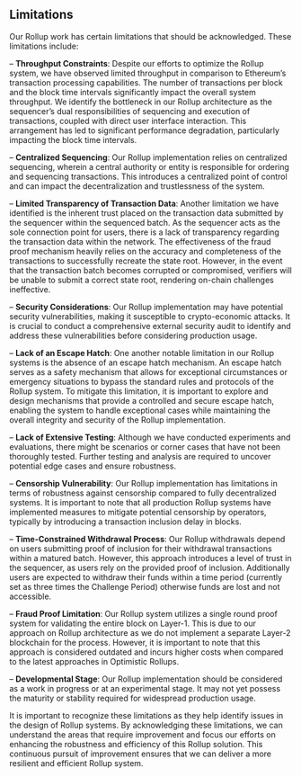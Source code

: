 ## Limitations

Our Rollup work has certain limitations that should be acknowledged. These limitations include:

– **Throughput Constraints**: Despite our efforts to optimize the Rollup system,
we have observed limited throughput in comparison to Ethereum’s transaction
processing capabilities. The number of transactions per block and the block
time intervals significantly impact the overall system throughput. We identify
the bottleneck in our Rollup architecture as the sequencer’s dual responsibilities
of sequencing and execution of transactions, coupled with direct user interface
interaction. This arrangement has led to significant performance degradation,
particularly impacting the block time intervals.

– **Centralized Sequencing**: Our Rollup implementation relies on centralized sequencing, 
wherein a central authority or entity is responsible for ordering and
sequencing transactions. This introduces a centralized point of control and can
impact the decentralization and trustlessness of the system.

– **Limited Transparency of Transaction Data**: Another limitation we have identified 
is the inherent trust placed on the transaction data submitted by the
sequencer within the sequenced batch. As the sequencer acts as the sole connection 
point for users, there is a lack of transparency regarding the transaction
data within the network.
The effectiveness of the fraud proof mechanism heavily relies on the accuracy and
completeness of the transactions to successfully recreate the state root. However,
in the event that the transaction batch becomes corrupted or compromised,
verifiers will be unable to submit a correct state root, rendering on-chain
challenges ineffective.

– **Security Considerations**: Our Rollup implementation may have potential security
vulnerabilities, making it susceptible to crypto-economic attacks. It is crucial to
conduct a comprehensive external security audit to identify and address these
vulnerabilities before considering production usage.

– **Lack of an Escape Hatch**: One another notable limitation in our Rollup systems
is the absence of an escape hatch mechanism. An escape hatch serves as a safety
mechanism that allows for exceptional circumstances or emergency situations
to bypass the standard rules and protocols of the Rollup system.
To mitigate this limitation, it is important to explore and design mechanisms
that provide a controlled and secure escape hatch, enabling the system to handle
exceptional cases while maintaining the overall integrity and security of the
Rollup implementation.

– **Lack of Extensive Testing**: Although we have conducted experiments and evaluations, 
there might be scenarios or corner cases that have not been thoroughly
tested. Further testing and analysis are required to uncover potential edge cases
and ensure robustness.

– **Censorship Vulnerability**: Our Rollup implementation has limitations in terms
of robustness against censorship compared to fully decentralized systems. It
is important to note that all production Rollup systems have implemented
measures to mitigate potential censorship by operators, typically by introducing
a transaction inclusion delay in blocks.

– **Time-Constrained Withdrawal Process**: Our Rollup withdrawals depend on
users submitting proof of inclusion for their withdrawal transactions within
a matured batch. However, this approach introduces a level of trust in the
sequencer, as users rely on the provided proof of inclusion. Additionally users
are expected to withdraw their funds within a time period (currently set as
three times the Challenge Period) otherwise funds are lost and not accessible.

– **Fraud Proof Limitation**: Our Rollup system utilizes a single round proof system
for validating the entire block on Layer-1. This is due to our approach on
Rollup architecture as we do not implement a separate Layer-2 blockchain for
the process. However, it is important to note that this approach is considered
outdated and incurs higher costs when compared to the latest approaches in
Optimistic Rollups.

– **Developmental Stage**: Our Rollup implementation should be considered as
a work in progress or at an experimental stage. It may not yet possess the
maturity or stability required for widespread production usage.

It is important to recognize these limitations as they help identify issues in the
design of Rollup systems. By acknowledging these limitations, we can understand the
areas that require improvement and focus our efforts on enhancing the robustness
and efficiency of this Rollup solution. This continuous pursuit of improvement ensures
that we can deliver a more resilient and efficient Rollup system.
